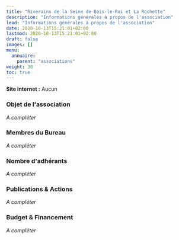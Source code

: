 ```yaml
---
title: "Riverains de la Seine de Bois-le-Roi et La Rochette"
description: "Informations générales à propos de l'association"
lead: "Informations générales à propos de l'association"
date: 2020-10-13T15:21:01+02:00
lastmod: 2020-10-13T15:21:01+02:00
draft: false
images: []
menu:
  annuaire:
    parent: "associations"
weight: 30
toc: true
---
```


**Site internet :** Aucun

### Objet de l'association
*A compléter*

### Membres du Bureau 
*A compléter*

### Nombre d'adhérants 
*A compléter*

### Publications & Actions
*A compléter*

### Budget & Financement
*A compléter*
